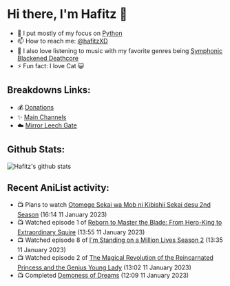 # Hi there, I'm Hafitz 👋
- 🐍 I put mostly of my focus on [Python](https://python.org)
- 📫 How to reach me: [@hafitzXD](https://t.me/hafitzXD)
- 🎵 I also love listening to music with my favorite genres being [Symphonic Blackened Deathcore](https://youtu.be/qyYmS_iBcy4)
- ⚡ Fun fact: I love Cat 😺

## Breakdowns Links:
- 💰 [Donations](https://t.me/TheBreakdowns/2)
- ✨ [Main Channels](https://t.me/TheBreakdowns)
- ☁️ [Mirror Leech Gate](https://t.me/BreakdownsGate)

## Github Stats:
![Hafitz's github stats](https://github-readme-stats.vercel.app/api?username=breakdowns&show_icons=true&count_private=true&bg_color=00000000&text_color=777)

## Recent AniList activity:
<!-- ANILIST_ACTIVITY:start -->

-   📺 Plans to watch [Otomege Sekai wa Mob ni Kibishii Sekai desu 2nd Season](https://anilist.co/anime/159309) (16:14 11 January 2023)
-   📺 Watched episode 1 of [Reborn to Master the Blade: From Hero-King to Extraordinary Squire](https://anilist.co/anime/142193) (13:55 11 January 2023)
-   📺 Watched episode 8 of [I'm Standing on a Million Lives Season 2](https://anilist.co/anime/127366) (13:35 11 January 2023)
-   📺 Watched episode 2 of [The Magical Revolution of the Reincarnated Princess and the Genius Young Lady](https://anilist.co/anime/153629) (13:02 11 January 2023)
-   📺 Completed [Demoness of Dreams](https://anilist.co/anime/100004) (12:09 11 January 2023)

<!-- ANILIST_ACTIVITY:end -->
